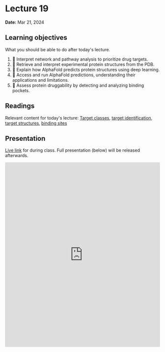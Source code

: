 # Lecture 19

**Date:** Mar 21, 2024

## Learning objectives

What you should be able to do after today's lecture.

1.  🧮 Interpret network and pathway analysis to prioritize drug targets.
2.  🧮 Retrieve and interpret experimental protein structures from the PDB.
3.  🧮 Explain how AlphaFold predicts protein structures using deep learning.
4.  🧮 Access and run AlphaFold predictions, understanding their applications and limitations.
5.  🧮 Assess protein druggability by detecting and analyzing binding pockets.

## Readings

Relevant content for today's lecture: [Target classes](https://cadd.crumblearn.org/sbdd/targets/class/), [target identification](https://cadd.crumblearn.org/sbdd/targets/id/), [target structures](https://cadd.crumblearn.org/sbdd/targets/structure/), [binding sites](https://cadd.crumblearn.org/sbdd/targets/sites/)

## Presentation

[Live link]() for during class.
Full presentation (below) will be released afterwards.

<iframe src="https://slides.com/aalexmmaldonado/biosc1540-2024s-l19/embed?byline=hidden&share=hidden" width="100%" height="600" title="biosc1540-2024s-L19" scrolling="no" frameborder="0" webkitallowfullscreen mozallowfullscreen allowfullscreen></iframe>
